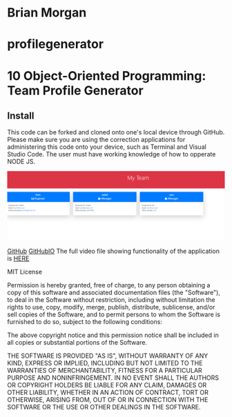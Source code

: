 # Brian Morgan

# profilegenerator
# 10 Object-Oriented Programming: Team Profile Generator

## Install
This code can be forked and cloned onto one's local device through GitHub. Please make sure you are using the correction applications for administering this code onto your device, such as Terminal and Visual Studio Code. The user must have working knowledge of how to opperate NODE JS.


![alt text](pg1.png)


[GitHub](https://github.com/N-Person/profilegenerator)
[GitHubIO](https://n-person.github.io/profilegenerator/)
The full video file showing functionality of the application is [HERE](https://youtu.be/5F-PSTCQsZQ)

MIT License

Permission is hereby granted, free of charge, to any person obtaining a copy of this software and associated documentation files (the "Software"), to deal in the Software without restriction, including without limitation the rights to use, copy, modify, merge, publish, distribute, sublicense, and/or sell copies of the Software, and to permit persons to whom the Software is furnished to do so, subject to the following conditions:

The above copyright notice and this permission notice shall be included in all copies or substantial portions of the Software.

THE SOFTWARE IS PROVIDED "AS IS", WITHOUT WARRANTY OF ANY KIND, EXPRESS OR IMPLIED, INCLUDING BUT NOT LIMITED TO THE WARRANTIES OF MERCHANTABILITY, FITNESS FOR A PARTICULAR PURPOSE AND NONINFRINGEMENT. IN NO EVENT SHALL THE AUTHORS OR COPYRIGHT HOLDERS BE LIABLE FOR ANY CLAIM, DAMAGES OR OTHER LIABILITY, WHETHER IN AN ACTION OF CONTRACT, TORT OR OTHERWISE, ARISING FROM, OUT OF OR IN CONNECTION WITH THE SOFTWARE OR THE USE OR OTHER DEALINGS IN THE SOFTWARE.



